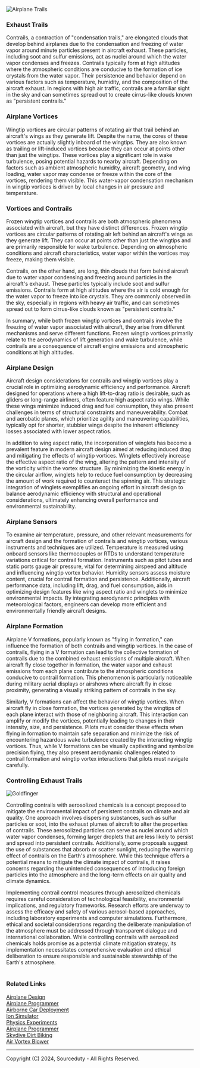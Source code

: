 ![Airplane Trails](https://github.com/sourceduty/Airplane_Contrails/assets/123030236/eea53ea7-628d-4f3a-bdc0-f5d0a5af88d7)

### Exhaust Trails

Contrails, a contraction of "condensation trails," are elongated clouds that develop behind airplanes due to the condensation and freezing of water vapor around minute particles present in aircraft exhaust. These particles, including soot and sulfur emissions, act as nuclei around which the water vapor condenses and freezes. Contrails typically form at high altitudes where the atmospheric conditions are conducive to the formation of ice crystals from the water vapor. Their persistence and behavior depend on various factors such as temperature, humidity, and the composition of the aircraft exhaust. In regions with high air traffic, contrails are a familiar sight in the sky and can sometimes spread out to create cirrus-like clouds known as "persistent contrails."

### Airplane Vortices

Wingtip vortices are circular patterns of rotating air that trail behind an aircraft's wings as they generate lift. Despite the name, the cores of these vortices are actually slightly inboard of the wingtips. They are also known as trailing or lift-induced vortices because they can occur at points other than just the wingtips. These vortices play a significant role in wake turbulence, posing potential hazards to nearby aircraft. Depending on factors such as ambient atmospheric humidity, aircraft geometry, and wing loading, water vapor may condense or freeze within the core of the vortices, rendering them visible. This water-vapor condensation mechanism in wingtip vortices is driven by local changes in air pressure and temperature.

### Vortices and Contrails

Frozen wingtip vortices and contrails are both atmospheric phenomena associated with aircraft, but they have distinct differences. Frozen wingtip vortices are circular patterns of rotating air left behind an aircraft's wings as they generate lift. They can occur at points other than just the wingtips and are primarily responsible for wake turbulence. Depending on atmospheric conditions and aircraft characteristics, water vapor within the vortices may freeze, making them visible.

Contrails, on the other hand, are long, thin clouds that form behind aircraft due to water vapor condensing and freezing around particles in the aircraft's exhaust. These particles typically include soot and sulfur emissions. Contrails form at high altitudes where the air is cold enough for the water vapor to freeze into ice crystals. They are commonly observed in the sky, especially in regions with heavy air traffic, and can sometimes spread out to form cirrus-like clouds known as "persistent contrails."

In summary, while both frozen wingtip vortices and contrails involve the freezing of water vapor associated with aircraft, they arise from different mechanisms and serve different functions. Frozen wingtip vortices primarily relate to the aerodynamics of lift generation and wake turbulence, while contrails are a consequence of aircraft engine emissions and atmospheric conditions at high altitudes.

### Airplane Design

Aircraft design considerations for contrails and wingtip vortices play a crucial role in optimizing aerodynamic efficiency and performance. Aircraft designed for operations where a high lift-to-drag ratio is desirable, such as gliders or long-range airliners, often feature high aspect ratio wings. While these wings minimize induced drag and fuel consumption, they also present challenges in terms of structural constraints and maneuverability. Combat and aerobatic planes, which prioritize agility and maneuvering capabilities, typically opt for shorter, stubbier wings despite the inherent efficiency losses associated with lower aspect ratios.

In addition to wing aspect ratio, the incorporation of winglets has become a prevalent feature in modern aircraft design aimed at reducing induced drag and mitigating the effects of wingtip vortices. Winglets effectively increase the effective aspect ratio of the wing, altering the pattern and intensity of the vorticity within the vortex structure. By minimizing the kinetic energy in the circular airflow, winglets help to reduce fuel consumption by decreasing the amount of work required to counteract the spinning air. This strategic integration of winglets exemplifies an ongoing effort in aircraft design to balance aerodynamic efficiency with structural and operational considerations, ultimately enhancing overall performance and environmental sustainability.

### Airplane Sensors

To examine air temperature, pressure, and other relevant measurements for aircraft design and the formation of contrails and wingtip vortices, various instruments and techniques are utilized. Temperature is measured using onboard sensors like thermocouples or RTDs to understand temperature variations critical for contrail formation. Instruments such as pitot tubes and static ports gauge air pressure, vital for determining airspeed and altitude and influencing wingtip vortex behavior. Humidity sensors assess moisture content, crucial for contrail formation and persistence. Additionally, aircraft performance data, including lift, drag, and fuel consumption, aids in optimizing design features like wing aspect ratio and winglets to minimize environmental impacts. By integrating aerodynamic principles with meteorological factors, engineers can develop more efficient and environmentally friendly aircraft designs.

### Airplane Formation

Airplane V formations, popularly known as "flying in formation," can influence the formation of both contrails and wingtip vortices. In the case of contrails, flying in a V formation can lead to the collective formation of contrails due to the combined exhaust emissions of multiple aircraft. When aircraft fly close together in formation, the water vapor and exhaust emissions from each plane contribute to the atmospheric conditions conducive to contrail formation. This phenomenon is particularly noticeable during military aerial displays or airshows where aircraft fly in close proximity, generating a visually striking pattern of contrails in the sky.

Similarly, V formations can affect the behavior of wingtip vortices. When aircraft fly in close formation, the vortices generated by the wingtips of each plane interact with those of neighboring aircraft. This interaction can amplify or modify the vortices, potentially leading to changes in their intensity, size, and persistence. Pilots must consider these effects when flying in formation to maintain safe separation and minimize the risk of encountering hazardous wake turbulence created by the interacting wingtip vortices. Thus, while V formations can be visually captivating and symbolize precision flying, they also present aerodynamic challenges related to contrail formation and wingtip vortex interactions that pilots must navigate carefully.

### Controlling Exhaust Trails

![Goldfinger](https://github.com/sourceduty/Airplane_Contrails/assets/123030236/a5ed613c-a329-4790-a0d5-6ce173533b32)

Controlling contrails with aerosolized chemicals is a concept proposed to mitigate the environmental impact of persistent contrails on climate and air quality. One approach involves dispersing substances, such as sulfur particles or soot, into the exhaust plumes of aircraft to alter the properties of contrails. These aerosolized particles can serve as nuclei around which water vapor condenses, forming larger droplets that are less likely to persist and spread into persistent contrails. Additionally, some proposals suggest the use of substances that absorb or scatter sunlight, reducing the warming effect of contrails on the Earth's atmosphere. While this technique offers a potential means to mitigate the climate impact of contrails, it raises concerns regarding the unintended consequences of introducing foreign particles into the atmosphere and the long-term effects on air quality and climate dynamics.

Implementing contrail control measures through aerosolized chemicals requires careful consideration of technological feasibility, environmental implications, and regulatory frameworks. Research efforts are underway to assess the efficacy and safety of various aerosol-based approaches, including laboratory experiments and computer simulations. Furthermore, ethical and societal considerations regarding the deliberate manipulation of the atmosphere must be addressed through transparent dialogue and international collaboration. While controlling contrails with aerosolized chemicals holds promise as a potential climate mitigation strategy, its implementation necessitates comprehensive evaluation and ethical deliberation to ensure responsible and sustainable stewardship of the Earth's atmosphere.


#
### Related Links

[Airplane Design](https://github.com/sourceduty/Airplane_Design)
<br>
[Airplane Programmer](https://github.com/sourceduty/Airplane_Progammer)
<br>
[Airborne Car Deployment](https://github.com/sourceduty/Airborne_Car_Deployment)
<br>
[Ion Simulator](https://github.com/sourceduty/Ion_Simulator)
<br>
[Physics Experiments](https://github.com/sourceduty/Physics_Experiments)
<br>
[Airplane Programmer](https://github.com/sourceduty/Airplane_Progammer)
<br>
[Skydive Dirt Biking](https://github.com/sourceduty/Skydive_Dirt_Biking)
<br>
[Air Vortex Blower](https://github.com/sourceduty/Air_Vortex_Blower)

***
Copyright (C) 2024, Sourceduty - All Rights Reserved.
